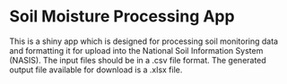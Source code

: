 Soil Moisture Processing App
=======================

This is a shiny app which is designed for processing soil monitoring data and formatting it for upload into the National Soil Information System (NASIS).  The input files should be in a .csv file format.  The generated output file available for download is a .xlsx file.